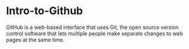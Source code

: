 # Intro-to-Github
GitHub is a web-based interface that uses Git, the open source version control software that lets multiple people make separate changes to web pages at the same time.
